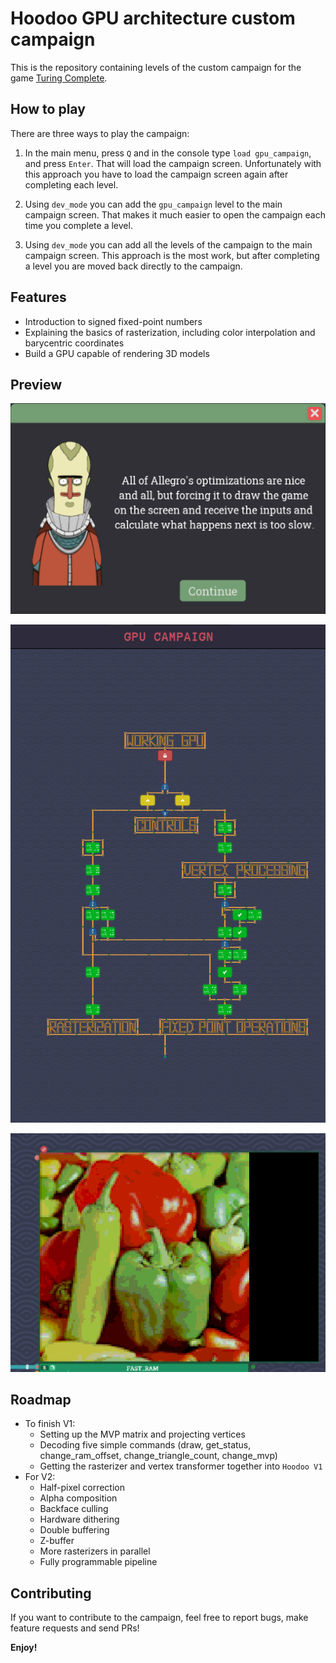 # Hoodoo GPU architecture custom campaign

This is the repository containing levels of the custom campaign for the game [Turing Complete](https://store.steampowered.com/app/1444480/Turing_Complete/).

## How to play

There are three ways to play the campaign:
1. In the main menu, press `Q` and in the console type `load gpu_campaign`, and press `Enter`.
That will load the campaign screen.
Unfortunately with this approach you have to load the campaign screen again after completing each level.

2. Using `dev_mode` you can add the `gpu_campaign` level to the main campaign screen.
That makes it much easier to open the campaign each time you complete a level.

3. Using `dev_mode` you can add all the levels of the campaign to the main campaign screen.
This approach is the most work, but after completing a level you are moved back directly to the campaign.

## Features

- Introduction to signed fixed-point numbers
- Explaining the basics of rasterization, including color interpolation and barycentric coordinates
- Build a GPU capable of rendering 3D models

## Preview

![](images/1.png)

![](images/2.png)

![](images/3.png)

## Roadmap

* To finish V1:
    * Setting up the MVP matrix and projecting vertices
    * Decoding five simple commands (draw, get_status, change_ram_offset, change_triangle_count, change_mvp)
    * Getting the rasterizer and vertex transformer together into `Hoodoo V1`
* For V2:
    * Half-pixel correction
    * Alpha composition
    * Backface culling
    * Hardware dithering
    * Double buffering
    * Z-buffer
    * More rasterizers in parallel
    * Fully programmable pipeline

## Contributing

If you want to contribute to the campaign, feel free to report bugs, make feature requests and send PRs!

**Enjoy!**